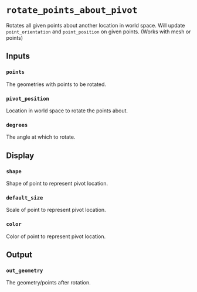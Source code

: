 # `rotate_points_about_pivot`
Rotates all given points about another location in world space. Will update `point_orientation` and `point_position` on given points. (Works with mesh or points)

## Inputs

### `points`
The geometries with points to be rotated.

### `pivot_position`
Location in world space to rotate the points about.

### `degrees`
The angle at which to rotate.

## Display

### `shape`
Shape of point to represent pivot location.

### `default_size`
Scale of point to represent pivot location.

### `color`
Color of point to represent pivot location.

## Output

### `out_geometry`
The geometry/points after rotation.